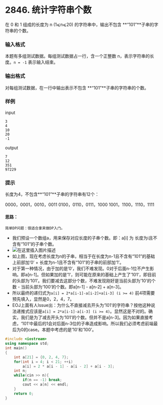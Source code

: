 # 2846. 统计字符串个数

在 0 和 1 组成的长度为 n (1⩽n⩽20) 的字符串中，输出不包含 **“101”**子串的字符串的个数。

### 输入格式

本题有多组测试数据。每组测试数据占一行，含一个正整数 n，表示字符串的长度。`n = -1` 表示输入结束。

### 输出格式

对每组测试数据，在一行中输出表示不包含 **“101”**子串的字符串的个数。

### 样例

input

```
3
4
10
20
-1
```

output

```
7
12
351
97229
```

### 提示

长度为4，不包含**“101”**子串的字符串有12个：

0000，0001，0010，0011
0100，0110，0111，1000
1001，1100，1110，1111

#### 思路：

```
简单DP问题：很适合拿来做DP入门。
```

- 我们预设一个数组a，用来保存对应长度的子串个数。即：a[i] 为 长度为i且不含有“101”的子串个数。
- ![在这里插入图片描述](https://img-blog.csdnimg.cn/20200408092408788.png?x-oss-process=image/watermark,type_ZmFuZ3poZW5naGVpdGk,shadow_10,text_aHR0cHM6Ly9ibG9nLmNzZG4ubmV0L3FxXzQyMTk1Mjgw,size_16,color_FFFFFF,t_70)
- 如上图，现在考虑长度为n的子串，相当于在长度为n-1且不含有“101”的基础上前部加‘0’ + 长度为n-1且不含有“101”的子串的前部加‘1’。
- 对于第一种情况，由于加的是’0‘，我们不难发现。0对于后面n-1位不产生影响。即a[n-1]。但如果加的是’1‘，则可能在原来的基础上产生了’101‘，即目前的头部为‘101’。我们要减去这部分个数，不难发现刚好是当前头部为’10’的个数 - 当前头部为‘100’的个数。即a[n-1] - a[n-2] + a[n-3]。
- 所以最终的递归式为`a[i] = 2*a[i-1]-a[i-2]+a[i-3] (i >= 4)` 前4项需要预先填入，显然是0，2，4，7。
- EOJ上面有人Issue出：为什么不直接减去开头为‘101’的字符串？按他这种说法递推式应该是`a[i] = 2*a[i-1]-a[i-3] (i >= 4)`。显然这是不对的。确实，我们是为了减去开头为‘101’的个数。但并不是a[n-3]。因为如果直接考虑，‘101’中最后的1会对后面n-3位的子串造成影响。所以我们必须考虑前端最后为0的case。本题中考虑的是’10’和’100’。

```c++
#include <iostream>
using namespace std;
int main()
{
    int a[21] = {0, 2, 4, 7};
    for(int i = 4; i < 21; ++i)
        a[i] = 2 * a[i - 1] - a[i - 2] + a[i - 3];
    int n;
    while(cin >> n){
        if(n == -1) break;
        cout << a[n] << endl;
    }
    return 0;
}
```

